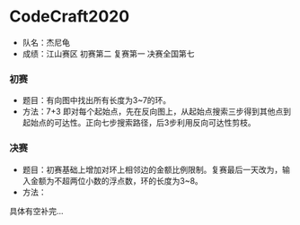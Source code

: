 # CodeCraft2020
* 队名：杰尼龟
* 成绩：江山赛区 初赛第二 复赛第一 决赛全国第七  
  
### 初赛
* 题目：有向图中找出所有长度为3~7的环。
* 方法：7+3 即对每个起始点，先在反向图上，从起始点搜索三步得到其他点到起始点的可达性。正向七步搜索路径，后3步利用反向可达性剪枝。

### 决赛
* 题目：初赛基础上增加对环上相邻边的金额比例限制。复赛最后一天改为，输入金额为不超两位小数的浮点数，环的长度为3~8。
* 方法：


具体有空补完...
